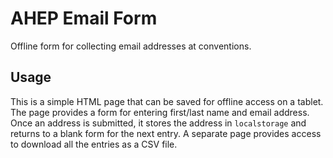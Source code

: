 # AHEP Email Form

Offline form for collecting email addresses at conventions.

## Usage

This is a simple HTML page that can be saved for offline access on a tablet.
The page provides a form for entering first/last name and email address.
Once an address is submitted, it stores the address in `localstorage` and
returns to a blank form for the next entry.  A separate page provides access
to download all the entries as a CSV file.